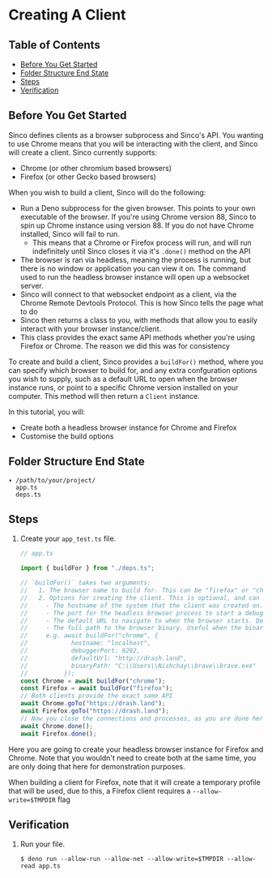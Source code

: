# Creating A Client

## Table of Contents

- [Before You Get Started](#before-you-get-started)
- [Folder Structure End State](#folder-structure-end-state)
- [Steps](#steps)
- [Verification](#verification)

## Before You Get Started

Sinco defines clients as a browser subprocess and Sinco's API. You wanting to
use Chrome means that you will be interacting with the client, and Sinco will
create a client. Sinco currently supports:

- Chrome (or other chromium based browsers)
- Firefox (or other Gecko based browsers)

When you wish to build a client, Sinco will do the following:

- Run a Deno subprocess for the given browser. This points to your own
  executable of the browser. If you're using Chrome version 88, Sinco to spin up
  Chrome instance using version 88. If you do not have Chrome installed, Sinco
  will fail to run.
  - This means that a Chrome or Firefox process will run, and will run
    indefinitely until Sinco closes it via it's `.done()` method on the API
- The browser is ran via headless, meaning the process is running, but there is
  no window or application you can view it on. The command used to run the
  headless browser instance will open up a websocket server.
- Sinco will connect to that websocket endpoint as a client, via the Chrome
  Remote Devtools Protocol. This is how Sinco tells the page what to do
- Sinco then returns a class to you, with methods that allow you to easily
  interact with your browser instance/client.
- This class provides the exact same API methods whether you're using Firefox or
  Chrome. The reason we did this was for consistency

To create and build a client, Sinco provides a `buildFor()` method, where you
can specify which browser to build for, and any extra confguration options you
wish to supply, such as a default URL to open when the browser instance runs, or
point to a specific Chrome version installed on your computer. This method will then return a `Client` instance.

In this tutorial, you will:

- Create both a headless browser instance for Chrome and Firefox
- Customise the build options

## Folder Structure End State

```text
▾ /path/to/your/project/
  app.ts
  deps.ts
```

## Steps

1. Create your `app_test.ts` file.

   ```typescript
   // app.ts

   import { buildFor } from "./deps.ts";

   // `buildFor()` takes two arguments:
   //   1. The browser name to build for. This can be "firefox" or "chrome". This is required.
   //   2. Options for creating the client. This is optional, and can be left out. This can be any or all of the following:
   //     - The hostname of the system that the client was created on. For you, this is your host machine. Defaults to "0.0.0.0" for MacOS and Linux, and "127.0.0.1" for Windows.
   //     - The port for the headless browser process to start a debugger server on. This is only important if you wish to occupy a different port than the default one. Defaults to 9293.
   //     - The default URL to navigate to when the browser starts. Defaults to "https://chromestatus.com" for a Chrome browser, and "https://developer.mozilla.org" for a Firefox browser
   //     - The full path to the browser binary. Useful when the binary is installed in a different location or using an alternate browser of the same underlying engine. A good example would be Brave Browser (Chromium based).
   //     e.g. await buildFor("chrome", {
   //            hostname: "localhost",
   //            debuggerPort: 9292,
   //            defaultUrl: "http://drash.land",
   //            binaryPath: "C:\\Users\\Nishchay\\brave\\brave.exe"
   //          });
   const Chrome = await buildFor("chrome");
   const Firefox = await buildFor("firefox");
   // Both clients provide the exact same API
   await Chrome.goTo("https://drash.land");
   await Firefox.goTo("https://drash.land");
   // Now you close the connections and processes, as you are done here
   await Chrome.done();
   await Firefox.done();
   ```

Here you are going to create your headless browser instance for Firefox and
Chrome. Note that you wouldn't need to create both at the same time, you are
only doing that here for demonstration purposes.

When building a client for Firefox, note that it will create a temporary profile
that will be used, due to this, a Firefox client requires a
`--allow-write=$TMPDIR` flag

## Verification

1. Run your file.

   ```shell
   $ deno run --allow-run --allow-net --allow-write=$TMPDIR --allow-read app.ts
   ```
